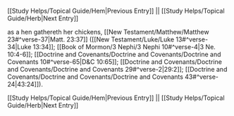 [[Study Helps/Topical Guide/Hem|Previous Entry]]  ||  [[Study Helps/Topical Guide/Herb|Next Entry]]

 as a hen gathereth her chickens, [[New Testament/Matthew/Matthew 23#^verse-37|Matt. 23:37]] ([[New Testament/Luke/Luke 13#^verse-34|Luke 13:34]]; [[Book of Mormon/3 Nephi/3 Nephi 10#^verse-4|3 Ne. 10:4-6]]; [[Doctrine and Covenants/Doctrine and Covenants/Doctrine and Covenants 10#^verse-65|D&C 10:65]]; [[Doctrine and Covenants/Doctrine and Covenants/Doctrine and Covenants 29#^verse-2|29:2]]; [[Doctrine and Covenants/Doctrine and Covenants/Doctrine and Covenants 43#^verse-24|43:24]]).

[[Study Helps/Topical Guide/Hem|Previous Entry]]  ||  [[Study Helps/Topical Guide/Herb|Next Entry]]